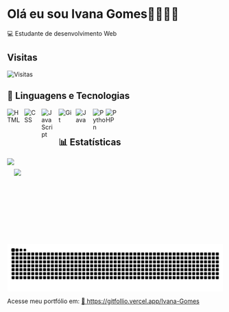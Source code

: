 # Olá eu sou Ivana Gomes👩🏻‍💻👋

💻 Estudante de desenvolvimento Web 

## Visitas 
![Visitas](https://visitor-badge.laobi.icu/badge?page_id=Ivana-Gomes.Ivana-Gomes)

## 🤖 Linguagens e Tecnologias

<img 
    align="left" 
    alt="HTML"
    title="HTML" 
    width="30px" 
    style="padding-right: 10px;" 
    src="https://cdn.jsdelivr.net/gh/devicons/devicon@latest/icons/html5/html5-original.svg" 
/>
<img 
    align="left" 
    alt="CSS" 
    title="CSS"
    width="30px" 
    style="padding-right: 10px;" 
    src="https://cdn.jsdelivr.net/gh/devicons/devicon@latest/icons/css3/css3-original.svg" 
/>
<img 
    align="left" 
    alt="JavaScript" 
    title="JavaScript"
    width="30px" 
    style="padding-right: 10px;" 
    src="https://cdn.jsdelivr.net/gh/devicons/devicon@latest/icons/javascript/javascript-original.svg" 
/>

<img 
    align="left" 
    alt="Git" 
    title="Git"
    width="30px" 
    style="padding-right: 10px;" 
    src="https://cdn.jsdelivr.net/gh/devicons/devicon@latest/icons/git/git-original.svg" 
/>

<img
    align="left"
    alt="Java"
    title="Java"
    width="30px"
    style="padding-right: 10px"
    src="https://cdn.jsdelivr.net/gh/devicons/devicon@latest/icons/java/java-original.svg" 
/>
<img
align = "left"
alt ="Python"
title = "Python"
width = "30px"
style ="pedding-right: 10px"
src="https://cdn.jsdelivr.net/gh/devicons/devicon@latest/icons/python/python-original.svg" 
/>

<img
align = "left"
alt = "PHP"
title = "PHP"
width = "30px"
style =" pedding-right: 10px"   
src="https://cdn.jsdelivr.net/gh/devicons/devicon@latest/icons/php/php-original.svg" 
/>

</br>
</br>

## 📊 Estatísticas

<div style="display: flex; align-items: center;">
  <img height="200em" src="https://github-readme-stats.vercel.app/api?username=Ivana-Gomes&show_icons=true&theme=dracula"/>
  <img height="150em" src="https://github-readme-stats.vercel.app/api/top-langs/?username=Ivana-Gomes&layout=compact&theme=dracula"/>
</div>



<picture align="center">
  <source media="(prefers-color-scheme: dark)" srcset="https://raw.githubusercontent.com/Ivana-Gomes/Ivana-Gomes/output/github-contribution-grid-snake-dark.svg">
  <source media="(prefers-color-scheme: light)" srcset="https://raw.githubusercontent.com/Ivana-Gomes/Ivana-Gomes/output/github-contribution-grid-snake-dark.svg">
  <img align="center" alt="github contribution grid snake animation" src="https://raw.githubusercontent.com/Ivana-Gomes/Ivana-Gomes/output/github-contribution-grid-snake.svg">
</picture>


Acesse meu portfólio em: 
<a href="https://gitfollio.vercel.app/Ivana-Gomes"> 🔗
  https://gitfollio.vercel.app/Ivana-Gomes
</a>

<!-- GitFolio:start
{
  "gitfolio": "on",
  "name": "Ivana S. Gomes",
  "email": "Ivanaasantos25@gmail.com",
  "tagline": "Front-end Develop ",
  "avatar_url": "https://avatars.githubusercontent.com/u/156118536?v=4",
  "website": "",
  "githubUser": "Ivana-Gomes",
  "linkedinUser": "https://gitfollio.vercel.app/",
  "about": "Sou Ivana Gomes, Formada em Análise Desenvolvimento de Sistemas pela Fametro Manaus. Meu foco de estudos e Front-end. e Ux design. ",
  "showStars": true,
  "showFollowers": true,
  "followers": 76,
  "following": 59,
  "themeId": "creative",
  "tech": [
  "HTML",
  "CSS",
  "JavaScript",
  "React",
  "Ux/Ui",
  "Java basico"
],
  "projects": [
  {
    "id": 1036269455,
    "repoName": "curriculum-vitae-Online",
    "url": "https://github.com/Ivana-Gomes/curriculum-vitae-Online",
    "stars": 1,
    "description": "Template de Currículo (Referência W3C)",
    "image": "",
    "techs": [],
    "deploy": "",
    "highlighted": true
  },
  {
    "id": 980303196,
    "repoName": "Cadastro-de-Membros-da-comunidade",
    "url": "https://github.com/Ivana-Gomes/Cadastro-de-Membros-da-comunidade",
    "stars": 1,
    "description": "Um pequeno projeto desenvolvido para pequenas melhorias na comunidade java amazonas e php manaus. ",
    "image": "",
    "techs": [],
    "deploy": "",
    "highlighted": false
  },
  {
    "id": 981366385,
    "repoName": "aprendendo-html",
    "url": "https://github.com/Ivana-Gomes/aprendendo-html",
    "stars": 0,
    "description": "",
    "image": "",
    "techs": [],
    "deploy": "",
    "highlighted": false
  },
  {
    "id": 981365464,
    "repoName": "trilha-html-modulo-1",
    "url": "https://github.com/Ivana-Gomes/trilha-html-modulo-1",
    "stars": 0,
    "description": "",
    "image": "",
    "techs": [],
    "deploy": "",
    "highlighted": false
  },
  {
    "id": 975096070,
    "repoName": "Projeto-smart-tv",
    "url": "https://github.com/Ivana-Gomes/Projeto-smart-tv",
    "stars": 0,
    "description": "",
    "image": "",
    "techs": [],
    "deploy": "",
    "highlighted": false
  },
  {
    "id": 966960071,
    "repoName": "Dio-trilha-java-Basico",
    "url": "https://github.com/Ivana-Gomes/Dio-trilha-java-Basico",
    "stars": 0,
    "description": "repositorio para exercicio do curso de java basico. ",
    "image": "",
    "techs": [],
    "deploy": "",
    "highlighted": false
  },
  {
    "id": 964756705,
    "repoName": "Java-anatomia-classes",
    "url": "https://github.com/Ivana-Gomes/Java-anatomia-classes",
    "stars": 0,
    "description": "Atividade Desenvolvida em Java ",
    "image": "",
    "techs": [],
    "deploy": "",
    "highlighted": false
  },
  {
    "id": 956701085,
    "repoName": "dio-lab-open-source",
    "url": "https://github.com/Ivana-Gomes/dio-lab-open-source",
    "stars": 1,
    "description": "Repositório do lab \"Contribuindo em um Projeto Open Source no GitHub\" da Digital Innovation One.",
    "image": "",
    "techs": [],
    "deploy": "",
    "highlighted": false
  },
  {
    "id": 956680095,
    "repoName": "Dio-java-basico",
    "url": "https://github.com/Ivana-Gomes/Dio-java-basico",
    "stars": 0,
    "description": "repositorio para armazenar todo o conteudo de JAVA basico. ",
    "image": "",
    "techs": [],
    "deploy": "",
    "highlighted": false
  },
  {
    "id": 928635147,
    "repoName": "Mini---projetos---js",
    "url": "https://github.com/Ivana-Gomes/Mini---projetos---js",
    "stars": 0,
    "description": "",
    "image": "",
    "techs": [],
    "deploy": "",
    "highlighted": false
  },
  {
    "id": 904897525,
    "repoName": "Tcc-Mister-servs",
    "url": "https://github.com/Ivana-Gomes/Tcc-Mister-servs",
    "stars": 0,
    "description": "",
    "image": "",
    "techs": [],
    "deploy": "",
    "highlighted": false
  },
  {
    "id": 904896933,
    "repoName": "skills-introduction-to-github",
    "url": "https://github.com/Ivana-Gomes/skills-introduction-to-github",
    "stars": 0,
    "description": "My clone repository",
    "image": "",
    "techs": [],
    "deploy": "",
    "highlighted": false
  },
  {
    "id": 774728593,
    "repoName": "Jogo-do-n-mero-secreto",
    "url": "https://github.com/Ivana-Gomes/Jogo-do-n-mero-secreto",
    "stars": 0,
    "description": "1 projeto que eu fiz em Java script. ",
    "image": "",
    "techs": [],
    "deploy": "",
    "highlighted": false
  },
  {
    "id": 773602296,
    "repoName": "Ivana-Gomes",
    "url": "https://github.com/Ivana-Gomes/Ivana-Gomes",
    "stars": 0,
    "description": "Config files for my GitHub profile.",
    "image": "",
    "techs": [
      "HTML"
    ],
    "deploy": "",
    "highlighted": true
  },
  {
    "id": 971692127,
    "repoName": "php-manaus.github.io",
    "url": "https://github.com/Ivana-Gomes/php-manaus.github.io",
    "stars": 1,
    "description": "Site oficial",
    "image": "",
    "techs": [
      "Html",
      "CSS Bootstrap"
    ],
    "deploy": "https://phpmanaus.com.br/",
    "highlighted": true
  }
]
}
GitFolio:end -->
  

